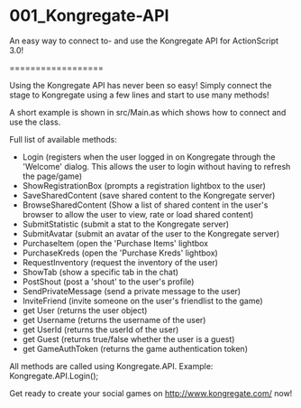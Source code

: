 001_Kongregate-API
==================

An easy way to connect to- and use the Kongregate API for ActionScript 3.0!

==================

Using the Kongregate API has never been so easy! Simply connect the stage to Kongregate using 
a few lines and start to use many methods!

A short example is shown in src/Main.as which shows how to connect and use the class.

Full list of available methods:
 - Login (registers when the user logged in on Kongregate through the 'Welcome' dialog. This allows the user to login without having to refresh the page/game)
 - ShowRegistrationBox (prompts a registration lightbox to the user)
 - SaveSharedContent (save shared content to the Kongregate server)
 - BrowseSharedContent (Show a list of shared content in the user's browser to allow the user to view, rate or load shared content)
 - SubmitStatistic (submit a stat to the Kongregate server)
 - SubmitAvatar (submit an avatar of the user to the Kongregate server)
 - PurchaseItem (open the 'Purchase Items' lightbox
 - PurchaseKreds (open the 'Purchase Kreds' lightbox)
 - RequestInventory (request the inventory of the user)
 - ShowTab (show a specific tab in the chat)
 - PostShout (post a 'shout' to the user's profile)
 - SendPrivateMessage (send a private message to the user)
 - InviteFriend (invite someone on the user's friendlist to the game)
 - get User (returns the user object)
 - get Username (returns the username of the user)
 - get UserId (returns the userId of the user)
 - get Guest (returns true/false whether the user is a guest)
 - get GameAuthToken (returns the game authentication token)

All methods are called using Kongregate.API. Example: Kongregate.API.Login();

Get ready to create your social games on http://www.kongregate.com/ now!
